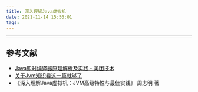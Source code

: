 ```yaml
---
title: 深入理解Java虚拟机
date: 2021-11-14 15:56:01
tags:
---
```



---

## 参考文献

- [Java即时编译器原理解析及实践 - 美团技术](https://tech.meituan.com/2020/10/22/java-jit-practice-in-meituan.html)
- [关于Jvm知识看这一篇就够了](https://zhuanlan.zhihu.com/p/34426768)
- 《深入理解Java虚拟机：JVM高级特性与最佳实践》 周志明 著
